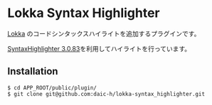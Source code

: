 Lokka Syntax Highlighter
=======================

[Lokka](http://lokka.org/) のコードシンタックスハイライトを追加するプラグインです。

[SyntaxHighlighter 3.0.83](http://alexgorbatchev.com/SyntaxHighlighter/)を利用してハイライトを行っています。

Installation
------------

    $ cd APP_ROOT/public/plugin/
    $ git clone git@github.com:daic-h/lokka-syntax_highlighter.git
